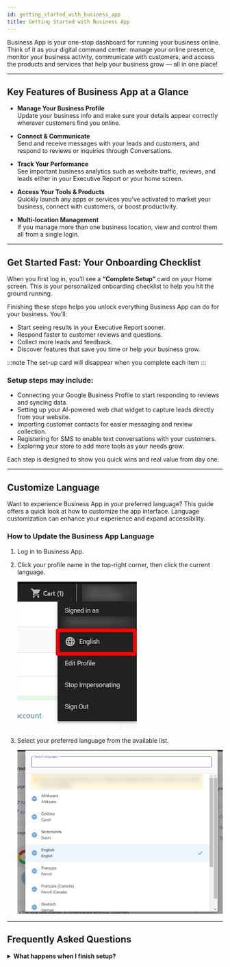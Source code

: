 ```yaml
---
id: getting_started_with_business_app
title: Getting Started with Business App
---
```


Business App is your one-stop dashboard for running your business online. Think of it as your digital command center: manage your online presence, monitor your business activity, communicate with customers, and access the products and services that help your business grow — all in one place!

---

## Key Features of Business App at a Glance

- **Manage Your Business Profile**  
  Update your business info and make sure your details appear correctly wherever customers find you online.

- **Connect & Communicate**  
  Send and receive messages with your leads and customers, and respond to reviews or inquiries through Conversations.

- **Track Your Performance**  
  See important business analytics such as website traffic, reviews, and leads either in your Executive Report or your home screen.

- **Access Your Tools & Products**  
  Quickly launch any apps or services you’ve activated to market your business, connect with customers, or boost productivity.

- **Multi-location Management**  
  If you manage more than one business location, view and control them all from a single login.

---

## Get Started Fast: Your Onboarding Checklist

When you first log in, you’ll see a **“Complete Setup”** card on your Home screen. This is your personalized onboarding checklist to help you hit the ground running.  

Finishing these steps helps you unlock everything Business App can do for your business. You’ll:
- Start seeing results in your Executive Report sooner.
- Respond faster to customer reviews and questions.
- Collect more leads and feedback.
- Discover features that save you time or help your business grow.

:::note
The set-up card will disappear when you complete each item
:::


### Setup steps may include:
- Connecting your Google Business Profile to start responding to reviews and syncing data.
- Setting up your AI-powered web chat widget to capture leads directly from your website.
- Importing customer contacts for easier messaging and review collection.
- Registering for SMS to enable text conversations with your customers.
- Exploring your store to add more tools as your needs grow.

Each step is designed to show you quick wins and real value from day one.

---

## Customize Language

Want to experience Business App in your preferred language? This guide offers a quick look at how to customize the app interface. Language customization can enhance your experience and expand accessibility.

### How to Update the Business App Language

1. Log in to Business App.
2. Click your profile name in the top-right corner, then click the current language.

   ![Language dropdown](./overview/img/language.png)

3. Select your preferred language from the available list.

   ![Preferred language list](./overview/img/preferred_language_list.png)

---

## Frequently Asked Questions

<details>
  <summary><strong>What happens when I finish setup?</strong></summary>
  <div>
    The onboarding checklist will disappear, but you can always revisit completed tasks or explore new features in your dashboard.
  </div>
</details>